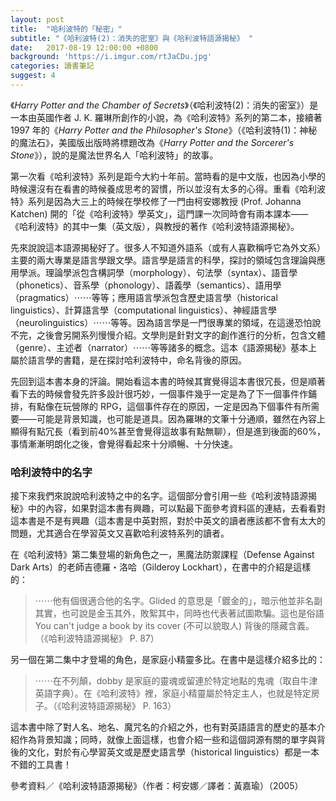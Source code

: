 ```yaml
---
layout: post
title:  "哈利波特的「秘密」"
subtitle: "《哈利波特(2)：消失的密室》與《哈利波特語源揭秘》 "
date:   2017-08-19 12:00:00 +0800
background: 'https://i.imgur.com/rtJaCDu.jpg'
categories: 讀書筆記
suggest: 4
---
```


《*Harry Potter and the Chamber of Secrets*》（《哈利波特(2)：消失的密室》）是一本由英國作者 J. K. 羅琳所創作的小說，為《哈利波特》系列的第二本，接續著 1997 年的《*Harry Potter and the Philosopher's Stone*》（《哈利波特(1)：神秘的魔法石》，美國版出版時將標題改為《*Harry Potter and the Sorcerer's Stone*》），說的是魔法世界名人「哈利波特」的故事。

第一次看《哈利波特》系列是距今大約十年前。當時看的是中文版，也因為小學的時候還沒有在看書的時候養成思考的習慣，所以並沒有太多的心得。重看《哈利波特》系列是因為大三上的時候在學校修了一門由柯安娜教授 (Prof. Johanna Katchen) 開的「從《哈利波特》學英文」，這門課一次同時會有兩本課本——《哈利波特》的其中一集（英文版），與教授的著作《哈利波特語源揭秘》。

先來說說這本語源揭秘好了。很多人不知道外語系（或有人喜歡稱呼它為外文系）主要的兩大專業是語言學跟文學。語言學是語言的科學，探討的領域包含理論與應用學派。理論學派包含構詞學（morphology）、句法學（syntax）、語音學（phonetics）、音系學（phonology）、語義學（semantics）、語用學（pragmatics）⋯⋯等等；應用語言學派包含歷史語言學（historical linguistics）、計算語言學（computational linguistics）、神經語言學（neurolinguistics）⋯⋯等等。因為語言學是一門很專業的領域，在這邊恐怕說不完，之後會另開系列慢慢介紹。文學則是針對文字的創作進行的分析，包含文體（genre）、主述者（narrator）⋯⋯等等諸多的概念。這本《語源揭秘》基本上屬於語言學的書籍，是在探討哈利波特中，命名背後的原因。

先回到這本書本身的評論。開始看這本書的時候其實覺得這本書很冗長，但是順著看下去的時候會發先許多設計很巧妙，一個事件幾乎一定是為了下一個事件作鋪排，有點像在玩營隊的 RPG，這個事件存在的原因，一定是因為下個事件有所需要——可能是背景知識，也可能是道具。因為羅琳的文筆十分通順，雖然在內容上顯得有點冗長（看到前40%甚至會覺得這故事有點無聊），但是進到後面的60%，事情漸漸明朗化之後，會覺得看起來十分順暢、十分快速。

### 哈利波特中的名字

接下來我們來說說哈利波特之中的名字。這個部分會引用一些《哈利波特語源揭秘》中的內容，如果對這本書有興趣，可以點最下面參考資料區的連結，去看看對這本書是不是有興趣（這本書是中英對照，對於中英文的讀者應該都不會有太大的問題，尤其適合在學習英文又喜歡哈利波特系列的讀者。

在《哈利波特》第二集登場的新角色之一，黑魔法防禦課程（Defense Against Dark Arts）的老師吉德羅・洛哈（Gilderoy Lockhart），在書中的介紹是這樣的：

> ⋯⋯他有個很適合他的名字。Glided 的意思是「鍍金的」，暗示他並非名副其實，也可說是金玉其外，敗絮其中，同時也代表著試圖欺騙。這也是俗語 You can't judge a book by its cover (不可以貌取人) 背後的隱藏含義。（《哈利波特語源揭秘》 P. 87）

另一個在第二集中才登場的角色，是家庭小精靈多比。在書中是這樣介紹多比的：

> ⋯⋯在不列顛，dobby 是家庭的靈魂或留連於特定地點的鬼魂（取自牛津英語字典）。在《哈利波特》裡，家庭小精靈屬於特定主人，也就是特定房子。（《哈利波特語源揭秘》 P. 163）

這本書中除了對人名、地名、魔咒名的介紹之外，也有對英語語言的歷史的基本介紹作為背景知識；同時，就像上面這樣，也會介紹一些和這個詞源有關的單字與背後的文化，對於有心學習英文或是歷史語言學（historical linguistics）都是一本不錯的工具書！

參考資料／《哈利波特語源揭秘》（作者：柯安娜／譯者：黃嘉瑜）（2005）
